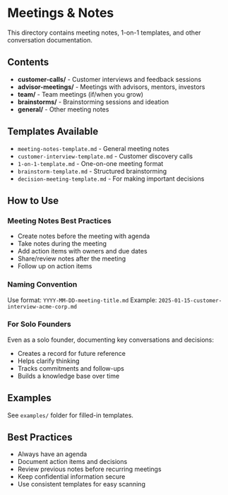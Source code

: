 # Meetings & Notes

This directory contains meeting notes, 1-on-1 templates, and other conversation documentation.

## Contents

- **customer-calls/** - Customer interviews and feedback sessions
- **advisor-meetings/** - Meetings with advisors, mentors, investors
- **team/** - Team meetings (if/when you grow)
- **brainstorms/** - Brainstorming sessions and ideation
- **general/** - Other meeting notes

## Templates Available

- `meeting-notes-template.md` - General meeting notes
- `customer-interview-template.md` - Customer discovery calls
- `1-on-1-template.md` - One-on-one meeting format
- `brainstorm-template.md` - Structured brainstorming
- `decision-meeting-template.md` - For making important decisions

## How to Use

### Meeting Notes Best Practices
- Create notes before the meeting with agenda
- Take notes during the meeting
- Add action items with owners and due dates
- Share/review notes after the meeting
- Follow up on action items

### Naming Convention
Use format: `YYYY-MM-DD-meeting-title.md`
Example: `2025-01-15-customer-interview-acme-corp.md`

### For Solo Founders
Even as a solo founder, documenting key conversations and decisions:
- Creates a record for future reference
- Helps clarify thinking
- Tracks commitments and follow-ups
- Builds a knowledge base over time

## Examples

See `examples/` folder for filled-in templates.

## Best Practices

- Always have an agenda
- Document action items and decisions
- Review previous notes before recurring meetings
- Keep confidential information secure
- Use consistent templates for easy scanning
